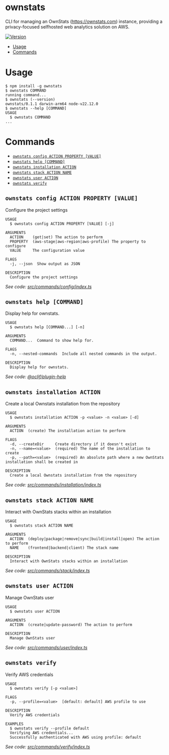 ownstats
=================

CLI for managing an OwnStats (https://ownstats.com) instance, providing a privacy-focused selfhosted web analytics solution on AWS.

[![Version](https://img.shields.io/npm/v/ownstats.svg)](https://npmjs.org/package/ownstats)

<!-- toc -->
* [Usage](#usage)
* [Commands](#commands)
<!-- tocstop -->
# Usage
<!-- usage -->
```sh-session
$ npm install -g ownstats
$ ownstats COMMAND
running command...
$ ownstats (--version)
ownstats/0.1.1 darwin-arm64 node-v22.12.0
$ ownstats --help [COMMAND]
USAGE
  $ ownstats COMMAND
...
```
<!-- usagestop -->
# Commands
<!-- commands -->
* [`ownstats config ACTION PROPERTY [VALUE]`](#ownstats-config-action-property-value)
* [`ownstats help [COMMAND]`](#ownstats-help-command)
* [`ownstats installation ACTION`](#ownstats-installation-action)
* [`ownstats stack ACTION NAME`](#ownstats-stack-action-name)
* [`ownstats user ACTION`](#ownstats-user-action)
* [`ownstats verify`](#ownstats-verify)

## `ownstats config ACTION PROPERTY [VALUE]`

Configure the project settings

```
USAGE
  $ ownstats config ACTION PROPERTY [VALUE] [-j]

ARGUMENTS
  ACTION    (get|set) The action to perform
  PROPERTY  (aws-stage|aws-region|aws-profile) The property to configure
  VALUE     The configuration value

FLAGS
  -j, --json  Show output as JSON

DESCRIPTION
  Configure the project settings
```

_See code: [src/commands/config/index.ts](https://github.com/ownstats/cli/blob/v0.1.1/src/commands/config/index.ts)_

## `ownstats help [COMMAND]`

Display help for ownstats.

```
USAGE
  $ ownstats help [COMMAND...] [-n]

ARGUMENTS
  COMMAND...  Command to show help for.

FLAGS
  -n, --nested-commands  Include all nested commands in the output.

DESCRIPTION
  Display help for ownstats.
```

_See code: [@oclif/plugin-help](https://github.com/oclif/plugin-help/blob/v6.2.20/src/commands/help.ts)_

## `ownstats installation ACTION`

Create a local Ownstats installation from the repository

```
USAGE
  $ ownstats installation ACTION -p <value> -n <value> [-d]

ARGUMENTS
  ACTION  (create) The installation action to perform

FLAGS
  -d, --createDir     Create directory if it doesn't exist
  -n, --name=<value>  (required) The name of the installation to create
  -p, --path=<value>  (required) An absolute path where a new OwnStats installation shall be created in

DESCRIPTION
  Create a local Ownstats installation from the repository
```

_See code: [src/commands/installation/index.ts](https://github.com/ownstats/cli/blob/v0.1.1/src/commands/installation/index.ts)_

## `ownstats stack ACTION NAME`

Interact with OwnStats stacks within an installation

```
USAGE
  $ ownstats stack ACTION NAME

ARGUMENTS
  ACTION  (deploy|package|remove|sync|build|install|open) The action to perform
  NAME    (frontend|backend|client) The stack name

DESCRIPTION
  Interact with OwnStats stacks within an installation
```

_See code: [src/commands/stack/index.ts](https://github.com/ownstats/cli/blob/v0.1.1/src/commands/stack/index.ts)_

## `ownstats user ACTION`

Manage OwnStats user

```
USAGE
  $ ownstats user ACTION

ARGUMENTS
  ACTION  (create|update-password) The action to perform

DESCRIPTION
  Manage OwnStats user
```

_See code: [src/commands/user/index.ts](https://github.com/ownstats/cli/blob/v0.1.1/src/commands/user/index.ts)_

## `ownstats verify`

Verify AWS credentials

```
USAGE
  $ ownstats verify [-p <value>]

FLAGS
  -p, --profile=<value>  [default: default] AWS profile to use

DESCRIPTION
  Verify AWS credentials

EXAMPLES
  $ ownstats verify --profile default
  Verifying AWS credentials...
  Successfully authenticated with AWS using profile: default
```

_See code: [src/commands/verify/index.ts](https://github.com/ownstats/cli/blob/v0.1.1/src/commands/verify/index.ts)_
<!-- commandsstop -->
